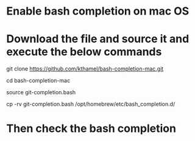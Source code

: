 # Enable bash completion on mac OS

# Download the file and source it and execute the below commands

git clone https://github.com/kthamel/bash-completion-mac.git

cd bash-completion-mac

source git-completion.bash

cp -rv git-completion.bash /opt/homebrew/etc/bash_completion.d/

# Then check the bash completion